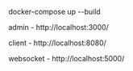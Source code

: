 docker-compose up --build

admin - http://localhost:3000/

client - http://localhost:8080/

websocket - http://localhost:5000/